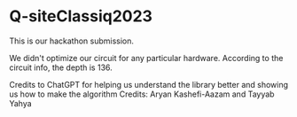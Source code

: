 # Q-siteClassiq2023
This is our hackathon submission.

We didn't optimize our circuit for any particular hardware.
According to the circuit info, the depth is 136.

Credits to ChatGPT for helping us understand the library better and showing us how to make the algorithm
Credits: Aryan Kashefi-Aazam and Tayyab Yahya
